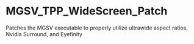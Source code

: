 # MGSV_TPP_WideScreen_Patch
Patches the MGSV executable to properly utilize ultrawide aspect ratios, Nvidia Surround, and Eyefinity
